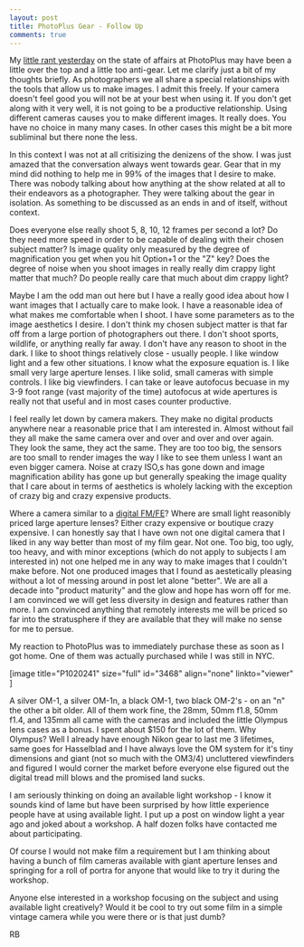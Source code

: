 ```yaml
---
layout: post
title: PhotoPlus Gear - Follow Up
comments: true
---
```

My <a href="http://photo.rwboyer.com/2011/11/02/photoplus-expo-whatever/">little rant yesterday</a> on the state of affairs at PhotoPlus may have been a little over the top and a little too anti-gear. Let me clarify just a bit of my thoughts briefly. As photographers we all share a special relationships with the tools that allow us to make images. I admit this freely. If your camera doesn't feel good you will not be at your best when using it. If you don't get along with it very well, it is not going to be a productive relationship. Using different cameras causes you to make different images. It really does. You have no choice in many many cases. In other cases this might be a bit more subliminal but there none the less.

In this context I was not at all critisizing the denizens of the show. I was just amazed that the conversation always went towards gear. Gear that in my mind did nothing to help me in 99%  of the images that I desire to make. There was nobody talking about how anything at the show related at all to their endeavors as a photographer. They were talking about the gear in isolation. As something to be discussed as an ends in and of itself, without context.

Does everyone else really shoot 5, 8, 10, 12 frames per second a lot? Do they need more speed in order to be capable of dealing with their chosen subject matter? Is image quality only measured by the degree of magnification you get when you hit Option+1 or the "Z" key? Does the degree of noise when you shoot images in really really dim crappy light matter that much? Do people really care that much about dim crappy light?

Maybe I am the odd man out here but I have a really good idea about how I want images that I actually care to make look. I have a reasonable idea of what makes me comfortable when I shoot. I have some parameters as to the image aesthetics I desire. I don't think my chosen subject matter is that far off from a large portion of photographers out there. I don't shoot sports, wildlife, or anything really far away. I don't have any reason to shoot in the dark. I like to shoot things relatively close - usually people. I like window light and a few other situations. I know what the exposure equation is. I like small very large aperture lenses. I like solid, small cameras with simple controls. I like big viewfinders. I can take or leave autofocus becuase in my 3-9 foot range (vast majority of the time) autofocus at wide apertures is really not that useful and in most cases counter productive.

I feel really let down by camera makers. They make no digital products anywhere near a reasonable price that I am interested in. Almost without fail they all make the same camera over and over and over and over again. They look the same, they act the same. They are too too big, the sensors are too small to render images the way I like to see them unless I want an even bigger camera. Noise at crazy ISO,s has gone down and image magnification ability has gone up but generally speaking the image quality that I care about in terms of aesthetics is wholely lacking with the exception of crazy big and crazy expensive products.

Where a camera similar to a <a href="http://photo.rwboyer.com/2011/06/28/new-nikon-digital-camera-annoucement/">digital FM/FE</a>? Where are small light reasonibly priced large aperture lenses? Either crazy expensive or boutique crazy expensive. I can honestly say that I have own not one digital camera that I liked in any way better than most of my film gear. Not one. Too big, too ugly, too heavy, and with minor exceptions (which do not apply to subjects I am interested in) not one helped me in any way to make images that I couldn't make before. Not one produced images that I found as aestetically pleasing without a lot of messing around in post let alone "better". We are all a decade into "product maturity" and the glow and hope has worn off for me. I am convinced we will get less diversity in design and features rather than more. I am convinced anything that remotely interests me will be priced so far into the stratusphere if they are available that they will make no sense for me to persue.

My reaction to PhotoPlus was to immediately purchase these as soon as I got home. One of them was actually purchased while I was still in NYC.

[image title="P1020241" size="full" id="3468" align="none" linkto="viewer" ]

A silver OM-1, a silver OM-1n, a black OM-1, two black OM-2's - on an "n" the other a bit older. All of them work fine, the 28mm, 50mm f1.8, 50mm f1.4, and 135mm all came with the cameras and included the little Olympus lens cases as a bonus. I spent about $150 for the lot of them. Why Olympus? Well I already have enough Nikon gear to last me 3 lifetimes, same goes for Hasselblad and I have always love the OM system for it's tiny dimensions and giant (not so much with the OM3/4) uncluttered viewfinders and figured I would corner the market before everyone else figured out the digital tread mill blows and the promised land sucks.

I am seriously thinking on doing an available light workshop - I know it sounds kind of lame but have been surprised by how little experience people have at using available light. I put up a post on window light a year ago and joked about a workshop. A half dozen folks have contacted me about participating.

Of course I would not make film a requirement but I am thinking about having a bunch of film cameras available with giant aperture lenses and springing for a roll of portra for anyone that would like to try it during the workshop.

Anyone else interested in a workshop focusing on the subject and using available light creatively? Would it be cool to try out some film in a simple vintage camera while you were there or is that just dumb?

RB